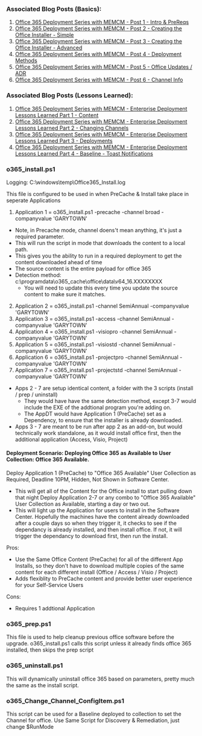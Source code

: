 
### Associated Blog Posts (Basics):
1. [Office 365 Deployment Series with MEMCM - Post 1 - Intro & PreReqs](https://www.recastsoftware.com/blog/office-365-deployment-series-post-1)
2. [Office 365 Deployment Series with MEMCM - Post 2 - Creating the Office Installer - Simple](https://www.recastsoftware.com/blog/office-365-deployment-series-post-2-creating-the-office-installer-simple)
3. [Office 365 Deployment Series with MEMCM - Post 3 - Creating the Office Installer - Advanced](https://www.recastsoftware.com/blog/office-365-deployment-series-post-3-creating-the-office-installer-advanced)
4. [Office 365 Deployment Series with MEMCM - Post 4 - Deployment Methods](https://www.recastsoftware.com/blog/office-365-deployment-series-post-4-deployment-methods)
5. [Office 365 Deployment Series with MEMCM - Post 5 - Office Updates / ADR](https://www.recastsoftware.com/blog/office-365-deployment-series-with-memcm-post-5-office-updates-adr)
6. [Office 365 Deployment Series with MEMCM - Post 6 - Channel Info](https://www.recastsoftware.com/blog/office-365-deployment-series-with-memcm-post-6-channel-info)

### Associated Blog Posts (Lessons Learned):
1. [Office 365 Deployment Series with MEMCM - Enterprise Deployment Lessons Learned Part 1 - Content](https://www.recastsoftware.com/blog/office-365-deployment-series-with-memcm-enterprise-deployment-lessons-learned-part-1)
2. [Office 365 Deployment Series with MEMCM - Enterprise Deployment Lessons Learned Part 2 - Changing Channels](https://www.recastsoftware.com/blog/office-365-deployment-series-with-memcm-enterprise-deployment-lessons-learned-part-2-changing-channels)
3. [Office 365 Deployment Series with MEMCM - Enterprise Deployment Lessons Learned Part 3 - Deployments](https://www.recastsoftware.com/blog/office-365-deployment-series-with-memcm-enterprise-deployment-lessons-learned-part-3-deployments)
4. [Office 365 Deployment Series with MEMCM - Enterprise Deployment Lessons Learned Part 4 - Baseline - Toast Notifications](https://www.recastsoftware.com/blog/office-365-deployment-series-with-memcm-enterprise-deployment-lessons-learned-part-4-toast-notifications)



### o365_install.ps1
Logging: C:\windows\temp\Office365_Install.log

This file is configured to be used in when PreCache & Install take place in seperate Applications

1. Application 1 = o365_install.ps1 -precache -channel broad -companyvalue 'GARYTOWN'
- Note, in Precache mode, channel doens't mean anything, it's just a required parameter.
- This will run the script in mode that downloads the content to a local path.
- This gives you the ability to run in a required deployment to get the content downloaded ahead of time
- The source content is the entire payload for office 365
- Detection method: c:\programdata\o365_cache\office\data\v64_16.XXXXXXXX
  - You will need to update this every time you update the source content to make sure it matches.
  
2. Application 2 = o365_install.ps1 -channel SemiAnnual -companyvalue 'GARYTOWN'
3. Application 3 = o365_install.ps1 -access -channel SemiAnnual -companyvalue 'GARYTOWN'
4. Application 4 = o365_install.ps1 -visiopro -channel SemiAnnual -companyvalue 'GARYTOWN'
5. Application 5 = o365_install.ps1 -visiostd -channel SemiAnnual -companyvalue 'GARYTOWN'
6. Application 6 = o365_install.ps1 -projectpro -channel SemiAnnual -companyvalue 'GARYTOWN'
7. Application 7 = o365_install.ps1 -projectstd -channel SemiAnnual -companyvalue 'GARYTOWN'

- Apps 2 - 7 are setup identical content, a folder with the 3 scripts (install / prep / uninstall)
  - They would have have the same detection method, except 3-7 would include the EXE of the addtional program you're adding on.
  - The AppDT would have Application 1 (PreCache) set as a Dependency, to ensure that the installer is already downloaded.
- Apps 3 - 7 are meant to be run after app 2 as an add-on, but would technically work standalone, as it would install office first, then the additional application (Access, Visio, Project)


#### Deployment Scenario:  Deploying Office 365 as Available to User Collection: Office 365 Available.

Deploy Application 1 (PreCache) to "Office 365 Available" User Collection as Required, Deadline 10PM, Hidden, Not Shown in Software Center.
 - This will get all of the Content for the Office install to start pulling down that night
Deploy Application 2-7 or any combo to "Office 365 Available" User Collection as Available, starting a day or two out.
 - This will light up the Application for users to install in the Software Center.  Hopefully the machines have the content already downloaded after a couple days so when they trigger it, it checks to see if the dependancy is already installed, and then install office.  If not, it will trigger the dependancy to download first, then run the install.
 
Pros:
- Use the Same Office Content (PreCache) for all of the different App Installs, so they don't have to download multiple copies of the same content for each different install (Office / Access / Visio / Project)
- Adds flexiblity to PreCache content and provide better user experience for your Self-Service Users

Cons:
- Requires 1 addtional Application


### o365_prep.ps1
This file is used to help cleanup previous office software before the upgrade.  o365_install.ps1 calls this script unless it already finds office 365 installed, then skips the prep script

### o365_uninstall.ps1
This will dynamically uninstall office 365 based on parameters, pretty much the same as the install script.

### o365_Change_Channel_ConfigItem.ps1
This script can be used for a Baseline deployed to collection to set the Channel for office.
Use Same Script for Discovery & Remediation, just change $RunMode

